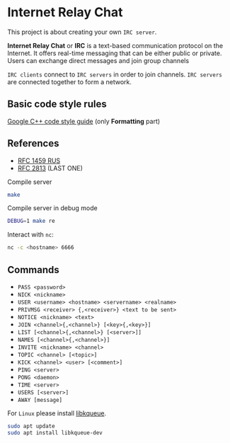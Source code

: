 # Internet Relay Chat
This project is about creating your own `IRC server`.

**Internet Relay Chat** or **IRC** is a text-based communication protocol on the Internet.
It offers real-time messaging that can be either public or private. Users can exchange
direct messages and join group channels

`IRC clients` connect to `IRC servers` in order to join channels. `IRC servers` are connected
together to form a network.

## Basic code style rules
[Google C++ code style guide](https://google.github.io/styleguide/cppguide.html#Formatting) (only **Formatting** part)

## References
- [RFC 1459 RUS](https://www.lissyara.su/doc/rfc/rfc1459/)
- [RFC 2813](https://datatracker.ietf.org/doc/html/rfc2813) (LAST ONE)

Compile server
```bash
make
```
Compile server in debug mode
```bash
DEBUG=1 make re
```

Interact with `nc`:
```bash
nc -c <hostname> 6666
```

## Commands
- `PASS <password>`
- `NICK <nickname>`
- `USER <username> <hostname> <servername> <realname>`
- `PRIVMSG <receiver> {,<receiver>} <text to be sent>`
- `NOTICE <nickname> <text>`
- `JOIN <channel>{,<channel>} [<key>{,<key>}]`
- `LIST [<channel>{,<channel>} [<server>]]`
- `NAMES [<channel>{,<channel>}]`
- `INVITE <nickname> <channel>`
- `TOPIC <channel> [<topic>]`
- `KICK <channel> <user> [<comment>]`
- `PING <server>`
- `PONG <daemon>`
- `TIME <server>`
- `USERS [<server>]`
- `AWAY [message]`

For `Linux` please install [libkqueue](https://github.com/mheily/libkqueue).

```bash
sudo apt update
sudo apt install libkqueue-dev
```
